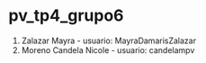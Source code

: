 # pv_tp4_grupo6

1. Zalazar Mayra - usuario: MayraDamarisZalazar
2. Moreno Candela Nicole - usuario: candelampv
